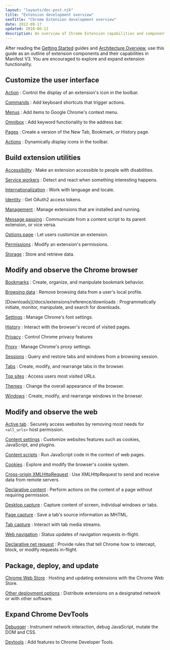 ```yaml
---
layout: "layouts/doc-post.njk"
title: "Extension development overview"
seoTitle: "Chrome Extension development overview"
date: 2012-09-17
updated: 2018-06-12
description: An overview of Chrome Extension capabilities and components.
---
```


After reading the [Getting Started][doc-getstarted] guides and [Architecture Overview][doc-arch], use this guide as an outline of extension components and their capabilities in Manifest V3. You are encouraged to explore and expand extension
functionality.

## Customize the user interface

[Action](/docs/extensions/reference/action)
: Control the display of an extension's icon in the toolbar.

[Commands](/docs/extensions/reference/commands)
: Add keyboard shortcuts that trigger actions.

[Menus](/docs/extensions/reference/contextMenus)
: Add items to Google Chrome's context menu.

[Omnibox](/docs/extensions/reference/omnibox">Omnibox)
: Add keyword functionality to the address bar.

[Pages](/docs/extensions/mv3/override)
: Create a version of the New Tab, Bookmark, or History page.

[Actions](/docs/extensions/reference/pageAction)
: Dynamically display icons in the toolbar.</td>

## Build extension utilities

[Accessibility](/docs/extensions/mv3/a11y)
: Make an extension accessible to people with disabilities.

[Service workers](/docs/extensions/mv3/migrating_to_service_workers)
: Detect and react when something interesting happens.

[Internationalization](/docs/extensions/reference/i18n)
: Work with language and locale.

[Identity](/docs/extensions/reference/identity)
: Get OAuth2 access tokens.

[Management](/docs/extensions/reference/management)
: Manage extensions that are installed and running.

[Message passing](/docs/extensions/mv3/messaging)
: Communicate from a content script to its parent extension, or vice versa.

[Options page](/docs/extensions/mv3/options)
: Let users customize an extension.

[Permissions](/docs/extensions/reference/permissions)
: Modify an extension's permissions.

[Storage](/docs/extensions/reference/storage)
: Store and retrieve data.

## Modify and observe the Chrome browser

[Bookmarks](/docs/extensions/reference/bookmarks)
: Create, organize, and manipulate bookmark behavior.

[Browsing data](/docs/extensions/reference/browsingData)
: Remove browsing data from a user's local profile.

[Downloads](/docs/extensions/reference/downloads
: Programmatically initiate, monitor, manipulate, and search for downloads.

[Settings](/docs/extensions/reference/fontSettings)
: Manage Chrome's font settings.

[History](/docs/extensions/reference/history)
: Interact with the browser's record of visited pages.

[Privacy](/docs/extensions/reference/privacy)
: Control Chrome privacy features

[Proxy](/docs/extensions/reference/proxy)
: Manage Chrome's proxy settings.

[Sessions](/docs/extensions/reference/sessions)
: Query and restore tabs and windows from a browsing session.

[Tabs](/docs/extensions/reference/tabs)
: Create, modify, and rearrange tabs in the browser.

[Top sites](/docs/extensions/reference/topSites)
: Access users most visited URLs.

[Themes](/docs/extensions/mv3/themes)
: Change the overall appearance of the browser.

[Windows](/docs/extensions/reference/windows)
: Create, modify, and rearrange windows in the browser.

## Modify and observe the web

[Active tab](/docs/extensions/mv3/manifest/activeTab)
: Securely access websites by removing most needs for <code>&lt;all_urls&gt;</code> host permission.

[Content settings](/docs/extensions/reference/contentSettings)
: Customize websites features such as cookies, JavaScript, and plugins.

[Content scripts](/docs/extensions/mv3/content_scripts)
: Run JavaScript code in the context of web pages.

[Cookies](/docs/extensions/reference/cookies)
: Explore and modify the browser's cookie system.

[Cross-origin XMLHttpRequest](/docs/extensions/mv3/xhr)
: Use XMLHttpRequest to send and receive data from remote servers.

[Declarative content](/docs/extensions/reference/declarativeContent)
: Perform actions on the content of a page without requiring permission.

[Desktop capture](docs/extensions/reference/desktopCapture)
: Capture content of screen, individual windows or tabs.

[Page capture](/docs/extensions/reference/pageCapture)
: Save a tab's source information as MHTML.

[Tab capture](/docs/extensions/reference/tabCapture)
: Interact with tab media streams.

[Web navigation](/docs/extensions/reference/webNavigation)
: Status updates of navigation requests in-flight.

[Declarative net request](/docs/extensions/reference/declarativeNetRequest)
: Provide rules that tell Chrome how to intercept, block, or modify requests in-flight.

## Package, deploy, and update

[Chrome Web Store](/docs/extensions/mv3/hosting)
: Hosting and updating extensions with the Chrome Web Store.

[Other deployment options](/docs/extensions/mv3/external_extensions)
: Distribute extensions on a designated network or with other software.

## Expand Chrome DevTools

[Debugger](/docs/extensions/reference/debugger)
: Instrument network interaction, debug JavaScript, mutate the DOM and CSS.

[Devtools](/docs/extensions/mv3/devtools)
: Add features to Chrome Developer Tools.

[doc-getstarted]: /docs/extensions/mv3/getstarted
[doc-arch]: /docs/extensions/mv3/architecture-overview/


